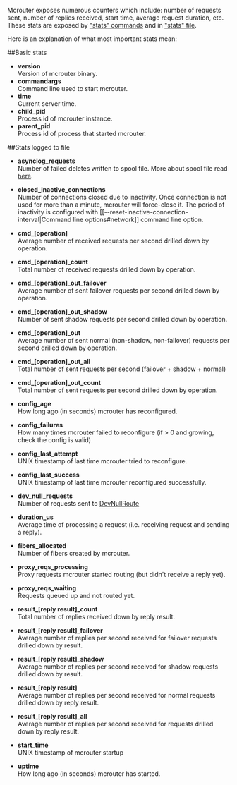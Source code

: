 Mcrouter exposes numerous counters which include: number of requests sent, number of replies received, start time, average request duration, etc. These stats are exposed by ["stats" commands](Stats-commands) and in ["stats" file](Stats-files).

Here is an explanation of what most important stats mean:

##Basic stats
* **version**  
  Version of mcrouter binary.
* **commandargs**  
  Command line used to start mcrouter.
* **time**  
  Current server time.
* **child_pid**  
  Process id of mcrouter instance.
* **parent_pid**  
  Process id of process that started mcrouter.

##Stats logged to file
* **asynclog_requests**  
  Number of failed deletes written to spool file. More about spool file read [here](Features#reliable-delete-stream).
* **closed_inactive_connections**  
  Number of connections closed due to inactivity. Once connection is not used for more than a minute,
  mcrouter will force-close it. The period of inactivity is configured with
  [[--reset-inactive-connection-interval|Command line options#network]] command line option.
* **cmd_[operation]**  
  Average number of received requests per second drilled down by operation.

* **cmd_[operation]_count**  
  Total number of received requests drilled down by operation.

* **cmd_[operation]_out_failover**  
  Average number of sent failover requests per second drilled down by operation.

* **cmd_[operation]_out_shadow**  
  Number of sent shadow requests per second drilled down by operation.

* **cmd_[operation]_out**  
  Average number of sent normal (non-shadow, non-failover) requests per second drilled down by operation.

* **cmd_[operation]_out_all**  
  Total number of sent requests per second (failover + shadow + normal)

* **cmd_[operation]_out_count**  
  Total number of sent requests per second drilled down by operation.

* **config_age**  
  How long ago (in seconds) mcrouter has reconfigured.

* **config_failures**  
  How many times mcrouter failed to reconfigure (if > 0 and growing, check the config is valid)

* **config_last_attempt**  
  UNIX timestamp of last time mcrouter tried to reconfigure.

* **config_last_success**  
  UNIX timestamp of last time mcrouter reconfigured successfully.

* **dev_null_requests**  
  Number of requests sent to [DevNullRoute](List-of-Route-Handles#devnullroute)

* **duration_us**  
  Average time of processing a request (i.e. receiving request and sending a reply).

* **fibers_allocated**  
  Number of fibers created by mcrouter.

* **proxy_reqs_processing**  
  Proxy requests mcrouter started routing (but didn't receive a reply yet).

* **proxy_reqs_waiting**  
  Requests queued up and not routed yet.

* **result_[reply result]_count**  
  Total number of replies received down by reply result.

* **result_[reply result]_failover**  
  Average number of replies per second received for failover requests drilled down by result.

* **result_[reply result]_shadow**  
  Average number of replies per second received for shadow requests drilled down by result.

* **result_[reply result]**  
  Average number of replies per second received for normal requests drilled down by reply result.

* **result_[reply result]_all**  
  Average number of replies per second received for requests drilled down by reply result.

* **start_time**  
  UNIX timestamp of mcrouter startup

* **uptime**  
  How long ago (in seconds) mcrouter has started.  
